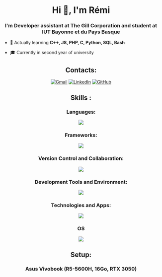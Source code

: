 <h1 align="center">Hi 👋, I'm Rémi </h1>
<h3 align="center">I'm Developer assistant at The Gill Corporation and student at IUT Bayonne et du Pays Basque</h3>

-  📖 Actually learning **C++, JS, PHP, C, Python, SQL, Bash**

-  🎓 Currently in second year of university

<h2 align="center">Contacts:</h2>
<div align="center">
  
[![Gmail](https://img.shields.io/badge/Gmail-D14836?style=for-the-badge&logo=gmail&logoColor=white)](mailto:rgentil@iutbayonne.univ-pau.fr)
[![LinkedIn](https://img.shields.io/badge/LinkedIn-0077B5?style=for-the-badge&logo=linkedin&logoColor=white)](https://www.linkedin.com/in/remi-gentil/)
[![GitHub](https://img.shields.io/badge/GitHub-181717?style=for-the-badge&logo=github&logoColor=white)](https://github.com/remi-gntl/)

</div>

<h2 align="center">Skills :</h2>
<h3 align="center">Languages:</h3>
<p align="center">
  <a href="https://skillicons.dev">
    <img src="https://skillicons.dev/icons?i=css,html,js,mysql,php,nginx,cpp,bash,c,py,java,powershell&theme=dark" />
  </a>
</p>
<h3 align="center">Frameworks:</h3>
<p align="center">
  <a href="https://skillicons.dev">
    <img src="https://skillicons.dev/icons?i=laravel,qt,bootstrap,tailwind,angular" />
  </a>

<h3 align="center">Version Control and Collaboration:</h3>
<p align="center">
  <a href="https://skillicons.dev">
    <img src="https://skillicons.dev/icons?i=git,github" />
  </a>
</p>

<h3 align="center">Development Tools and Environment:</h3>
<p align="center">
  <a href="https://skillicons.dev">
    <img src="https://skillicons.dev/icons?i=vscode,qt,docker,idea" />
  </a>
</p>

<h3 align="center">Technologies and Apps:</h3>
<p align="center">
  <a href="https://skillicons.dev">
    <img src="https://skillicons.dev/icons?i=vfigma,notion,blender,arduino,idea" />
  </a>
</p>

<h3 align="center">OS</h3>
<p align="center">
  <a href="https://skillicons.dev">
    <img src="https://skillicons.dev/icons?i=linux,powershell&theme=dark" />
  </a>
</p>

<h2 align="center">Setup:</h2>
<h3 align="center">Asus Vivobook (R5-5600H, 16Go, RTX 3050)</h3>
